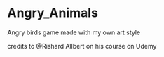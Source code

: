 # Angry_Animals
Angry birds game made with my own art style


credits to @Rishard Allbert on his course on Udemy

